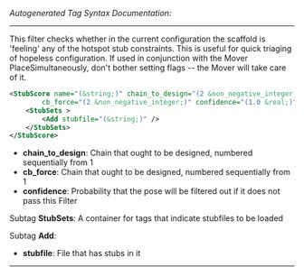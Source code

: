 _Autogenerated Tag Syntax Documentation:_

---
This filter checks whether in the current configuration the scaffold is 'feeling' any of the hotspot stub constraints. This is useful for quick triaging of hopeless configuration. If used in conjunction with the Mover PlaceSimultaneously, don't bother setting flags -- the Mover will take care of it.

```xml
<StubScore name="(&string;)" chain_to_design="(2 &non_negative_integer;)"
        cb_force="(2 &non_negative_integer;)" confidence="(1.0 &real;)" >
    <StubSets >
        <Add stubfile="(&string;)" />
    </StubSets>
</StubScore>
```

-   **chain_to_design**: Chain that ought to be designed, numbered sequentially from 1
-   **cb_force**: Chain that ought to be designed, numbered sequentially from 1
-   **confidence**: Probability that the pose will be filtered out if it does not pass this Filter


Subtag **StubSets**:   A container for tags that indicate stubfiles to be loaded



Subtag **Add**:   

-   **stubfile**: File that has stubs in it

---
